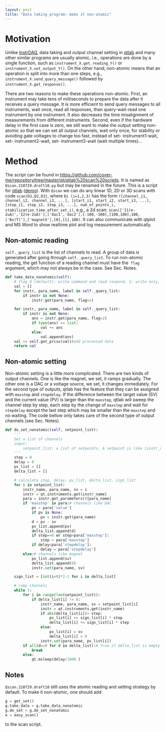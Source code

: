 ```yaml
---
layout: post
title: "Data taking program: make it non-atomic"
---
```


# Motivation

Unlike [InstrDAQ](https://github.com/cover-me/instrDAQ), data taking and output channel setting in [qtlab](https://github.com/heeres/qtlab) and many other similar programs are usually atomic, i.e., operations are done by a single function, such as `instrument_X.get_reading_Y()` or `instrument_X.set_output_Y()`. On the other hand, non-atomic means that an operation is split into more than one steps, e.g., `instrument_X.send_query_message()` followed by `instrument_X.get_response()`.

There are two reasons to make these operations non-atomic. First, an instrument may take tens of milliseconds to prepare the data after it receives a query message. It is more efficient to send query messages to all instruments, wait once, read all responses, than query-wait-read one instrument by one instrument. It also decreases the time misalignment of measurements from different instruments. Second, even if the hardware delay in the first case is zero, we still want to make the output setting non-atomic so that we can set all output channels, wait only once, for stability or avoiding gate voltages to change too fast, instead of set- instrument1-wait, set- instrument2-wait, set- instrument3-wait (wait multiple times)...

# Method

The script can be found in https://github.com/cover-me/repository/tree/master/qt/qtlab%20scan%20scripts. It is named as `Qscan.210729.draft10.py` but may be renamed in the future. This is a script for [qtlab](https://github.com/heeres/qtlab) ([demo]( https://cover-me.github.io/2019/03/31/qtplot-demo.html)). With  `Qscan` we can do any linear 1D, 2D or 3D scans with code `scan(D1,D2,D3)`, where `Di (i=1,2,3)` has the form `([channel_i1, channel_i2, channel_i3, ...], [start_i1, start_i2, start_i3, ...], [stop_i1, stop_i2, stop_i3, ...], num_of_points_i, stabilization_time_after_set_i)`, e.g., a 2d scan: `scan(['I1(e-2uA)','I2(e-2uA)'],['dac1','dac2'],[-100,-100],[100,100],100,['Bx(T)'],['magnetX'],[0],[1],100)`. It can also communicate with qtplot and MS Word to show realtime plot and log measurement automatically.

## Non-atomic reading

`self._query_list` is the list of channels to read. A group of data is generated after going through `self._query_list`. To run non-atomic reading, the get function of a reading channel must have the` flag` argument, which may not always be in the case. See Sec. Notes.

```python
def take_data_nonatomic(self):
    # flag 0 (default): write command and read respond, 1: write only, 2: read only
    val = []
    for instr, para_name, label in self._query_list:
        if instr is not None:
            instr.get(para_name, flag=1)

    for instr, para_name, label in self._query_list:
        if instr is not None:
            ans = instr.get(para_name, flag=2)
            if type(ans) == list:
                val += ans
            else:
                val.append(ans)
    val += self.get_prcss(val)#add processed data
    return val      
```

##  Non-atomic setting

Non-atomic setting is a little more complicated. There are two kinds of output channels. One is like the magnet, we set, it ramps gradually. The other one is a DAC or a voltage source, we set, it changes immediately. For the second type of outputs, qtlab has the feature that they can be assigned with `maxstep` and `stepdelay`. If the difference between the target value (SV) and the current value (PV) is larger than the `maxstep`, qtlab will sweep the channel step by step, each step by the change of `maxstep` and wait for `stepdelay` except the last step which may be smaller than the `maxstep` and no waiting.  The code bellow only takes care of the second type of output channels (see Sec. Notes).

```python
def do_set_nonatomic(self, setpoint_list):
    '''
    Set a list of channels
    input:
        setpoint_list: a list of setpoints. A setpoint is like [instr_name, para_name, sv]
    '''
    step = 0
    delay = 0
    pv_list = []
    delta_list = []

    # calculate step, delay, pv_list, delta_list, sign_list
    for i in setpoint_list:
        instr_name, para_name, sv = i
        instr = qt.instruments.get(instr_name)
        para = instr.get_parameters()[para_name]
        if 'maxstep' in para:# channels like DAC
            pv = para['value']
            if pv is None:
                pv = instr.get(para_name)
            d = pv - sv
            pv_list.append(pv)
            delta_list.append(d)
            if step==0 or step>para['maxstep']:
                step = para['maxstep']
            if delay<para['stepdelay']:
                delay = para['stepdelay']
        else:# channels like magnet
            pv_list.append(sv)
            delta_list.append(0)
            instr.set(para_name, sv)

    sign_list = [int(i<0)*2-1 for i in delta_list]

    # ramp channels
    while 1:
        for i in range(len(setpoint_list)):
            if delta_list[i] != 0:
                instr_name, para_name, sv = setpoint_list[i]
                instr = qt.instruments.get(instr_name)
                if abs(delta_list[i])> step:
                    pv_list[i] += sign_list[i] * step
                    delta_list[i] += sign_list[i] * step
                else:
                    pv_list[i] = sv
                    delta_list[i] = 0
                instr.set(para_name, pv_list[i])
        if all(d==0 for d in delta_list):# True if delta_list is empty
            break
        else:
            qt.msleep(delay/1000.)
```

## Notes
`Qscan.210729.draft10` still uses the atomic reading and setting strategy by default. To make it non-atomic, one should add

```python
g = get_set()
g.take_data = g.take_data_nonatomic
g.do_set = g.do_set_nonatomic
e = easy_scan()
```

to the scan script.
